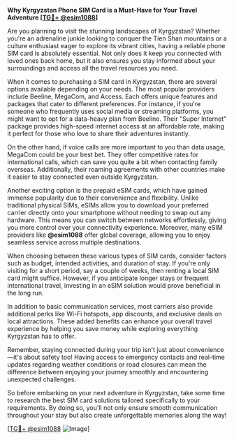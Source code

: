 **Why Kyrgyzstan Phone SIM Card is a Must-Have for Your Travel Adventure [[TG💪+ @esim1088](https://t.me/s/esim1088)]**

Are you planning to visit the stunning landscapes of Kyrgyzstan? Whether you're an adrenaline junkie looking to conquer the Tien Shan mountains or a culture enthusiast eager to explore its vibrant cities, having a reliable phone SIM card is absolutely essential. Not only does it keep you connected with loved ones back home, but it also ensures you stay informed about your surroundings and access all the travel resources you need.

When it comes to purchasing a SIM card in Kyrgyzstan, there are several options available depending on your needs. The most popular providers include Beeline, MegaCom, and Access. Each offers unique features and packages that cater to different preferences. For instance, if you're someone who frequently uses social media or streaming platforms, you might want to opt for a data-heavy plan from Beeline. Their "Super Internet" package provides high-speed internet access at an affordable rate, making it perfect for those who love to share their adventures instantly.

On the other hand, if voice calls are more important to you than data usage, MegaCom could be your best bet. They offer competitive rates for international calls, which can save you quite a bit when contacting family overseas. Additionally, their roaming agreements with other countries make it easier to stay connected even outside Kyrgyzstan.

Another exciting option is the prepaid eSIM cards, which have gained immense popularity due to their convenience and flexibility. Unlike traditional physical SIMs, eSIMs allow you to download your preferred carrier directly onto your smartphone without needing to swap out any hardware. This means you can switch between networks effortlessly, giving you more control over your connectivity experience. Moreover, many eSIM providers like **@esim1088** offer global coverage, allowing you to enjoy seamless service across multiple destinations.

When choosing between these various types of SIM cards, consider factors such as budget, intended activities, and duration of stay. If you're only visiting for a short period, say a couple of weeks, then renting a local SIM card might suffice. However, if you anticipate longer stays or frequent international travel, investing in an eSIM solution would prove beneficial in the long run.

In addition to basic communication services, most carriers also provide additional perks like Wi-Fi hotspots, app discounts, and exclusive deals on local attractions. These added benefits can enhance your overall travel experience by helping you save money while exploring everything Kyrgyzstan has to offer.

Remember, staying connected during your trip isn't just about convenience—it's about safety too! Having access to emergency contacts and real-time updates regarding weather conditions or road closures can mean the difference between enjoying your journey smoothly and encountering unexpected challenges.

So before embarking on your next adventure in Kyrgyzstan, take some time to research the best SIM card solutions tailored specifically to your requirements. By doing so, you'll not only ensure smooth communication throughout your stay but also create unforgettable memories along the way!

[[TG💪+ @esim1088](https://t.me/s/esim1088) ![Image](https://i.postimg.cc/Y0z9fWf4/image.png)]